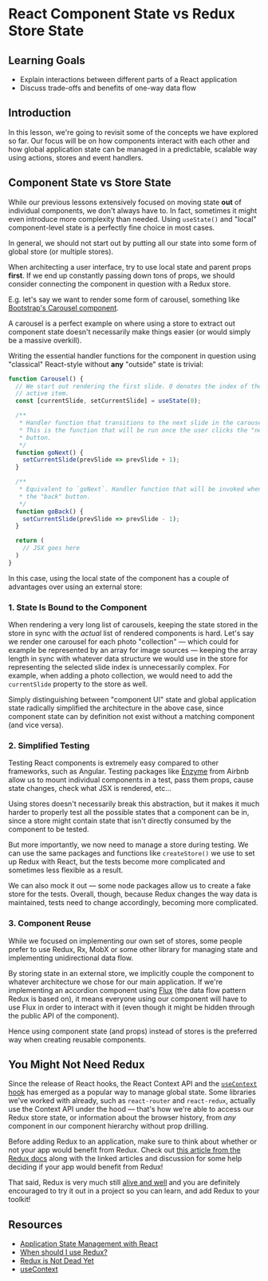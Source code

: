# React Component State vs Redux Store State

## Learning Goals

- Explain interactions between different parts of a React application
- Discuss trade-offs and benefits of one-way data flow

## Introduction

In this lesson, we're going to revisit some of the concepts we have explored so
far. Our focus will be on how components interact with each other and how global
application state can be managed in a predictable, scalable way using actions,
stores and event handlers.

## Component State vs Store State

While our previous lessons extensively focused on moving state **out** of
individual components, we don't always have to. In fact, sometimes it might even
introduce more complexity than needed. Using `useState()` and "local"
component-level state is a perfectly fine choice in most cases.

In general, we should not start out by putting all our state into some form of
global store (or multiple stores).

When architecting a user interface, try to use local state and parent props
**first**. If we end up constantly passing down tons of props, we should
consider connecting the component in question with a Redux store.

E.g. let's say we want to render some form of carousel, something like
[Bootstrap's Carousel component](https://getbootstrap.com/docs/4.0/components/carousel/).

A carousel is a perfect example on where using a store to extract out component
state doesn't necessarily make things easier (or would simply be a massive
overkill).

Writing the essential handler functions for the component in question using
"classical" React-style without **any** "outside" state is trivial:

```js
function Carousel() {
  // We start out rendering the first slide. 0 denotes the index of the
  // active item.
  const [currentSlide, setCurrentSlide] = useState(0);

  /**
   * Handler function that transitions to the next slide in the carousel.
   * This is the function that will be run once the user clicks the "next"
   * button.
   */
  function goNext() {
    setCurrentSlide(prevSlide => prevSlide + 1);
  }

  /**
   * Equivalent to `goNext`. Handler function that will be invoked when clicking
   * the "back" button.
   */
  function goBack() {
    setCurrentSlide(prevSlide => prevSlide - 1);
  }

  return (
    // JSX goes here
  )
}
```

In this case, using the local state of the component has a couple of advantages
over using an external store:

### 1. State Is Bound to the Component

When rendering a very long list of carousels, keeping the state stored in the
store in sync with the _actual_ list of rendered components is hard. Let's say
we render one carousel for each photo "collection" — which could for example be
represented by an array for image sources — keeping the array length in sync
with whatever data structure we would use in the store for representing the
selected slide index is unnecessarily complex. For example, when adding a photo
collection, we would need to add the `currentSlide` property to the store as
well.

Simply distinguishing between "component UI" state and global application state
radically simplified the architecture in the above case, since component state
can by definition not exist without a matching component (and vice versa).

### 2. Simplified Testing

Testing React components is extremely easy compared to other frameworks, such as
Angular. Testing packages like [Enzyme][] from Airbnb allow us to mount
individual components in a test, pass them props, cause state changes, check
what JSX is rendered, etc...

[enzyme]: https://airbnb.io/enzyme/

Using stores doesn't necessarily break this abstraction, but it makes it much
harder to properly test all the possible states that a component can be in,
since a store might contain state that isn't directly consumed by the component
to be tested.

But more importantly, we now need to manage a store during testing. We can use
the same packages and functions like `createStore()` we use to set up Redux with
React, but the tests become more complicated and sometimes less flexible as a
result.

We can also mock it out — some node packages allow us to create a fake store for
the tests. Overall, though, because Redux changes the way data is maintained,
tests need to change accordingly, becoming more complicated.

### 3. Component Reuse

While we focused on implementing our own set of stores, some people prefer to
use Redux, Rx, MobX or some other library for managing state and implementing
unidirectional data flow.

By storing state in an external store, we implicitly couple the component to
whatever architecture we chose for our main application. If we're implementing
an accordion component using [Flux][] (the data flow pattern Redux is based on),
it means everyone using our component will have to use Flux in order to interact
with it (even though it might be hidden through the public API of the
component).

[flux]: https://facebook.github.io/flux/

Hence using component state (and props) instead of stores is the preferred way
when creating reusable components.

## You Might Not Need Redux

Since the release of React hooks, the React Context API and the [`useContext`
hook][usecontext] has emerged as a popular way to manage global state. Some
libraries we've worked with already, such as `react-router` and `react-redux`,
actually use the Context API under the hood — that's how we're able to access
our Redux store state, or information about the browser history, from _any_
component in our component hierarchy without prop drilling.

Before adding Redux to an application, make sure to think about whether or not
your app would benefit from Redux. Check out [this article from the Redux
docs][when should i use redux?] along with the linked articles and discussion
for some help deciding if your app would benefit from Redux!

That said, Redux is very much still [alive and well][redux is not dead yet] and
you are definitely encouraged to try it out in a project so you can learn, and
add Redux to your toolkit!

## Resources

- [Application State Management with React](https://kentcdodds.com/blog/application-state-management-with-react)
- [When should I use Redux?][]
- [Redux is Not Dead Yet][]
- [useContext][usecontext]

[usecontext]: https://reactjs.org/docs/hooks-reference.html#usecontext
[when should i use redux?]:
  https://redux.js.org/faq/general#when-should-i-use-redux
[redux is not dead yet]:
  https://blog.isquaredsoftware.com/2018/03/redux-not-dead-yet/
